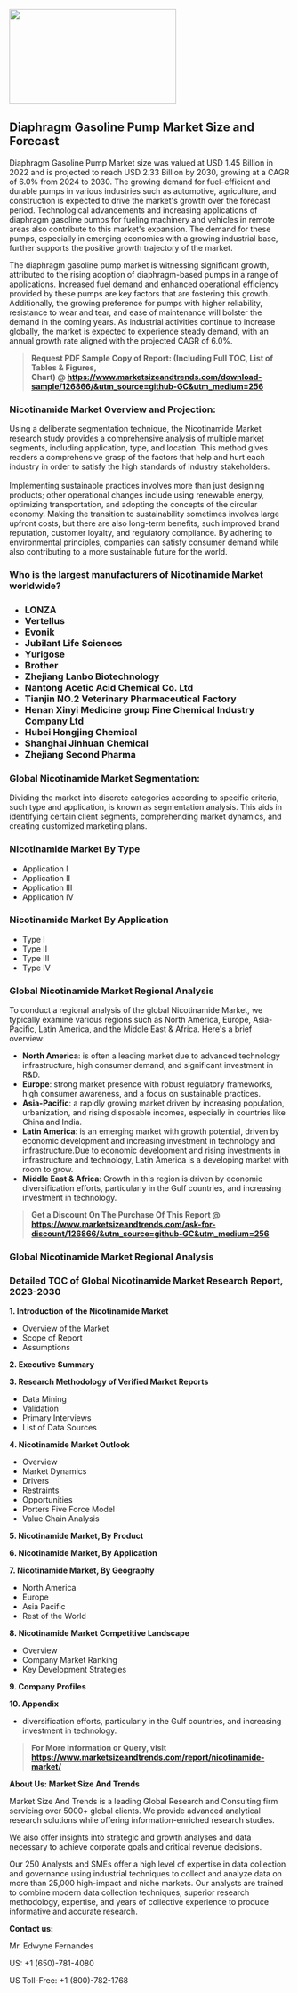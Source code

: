 <p><img class="alignnone size-medium wp-image-20088" src="https://ffe5etoiles.com/wp-content/uploads/2024/12/MST1-300x171.png" alt="" width="300" height="171" /></p><h2>Diaphragm Gasoline Pump Market Size and Forecast</h2><p>Diaphragm Gasoline Pump Market size was valued at USD 1.45 Billion in 2022 and is projected to reach USD 2.33 Billion by 2030, growing at a CAGR of 6.0% from 2024 to 2030. The growing demand for fuel-efficient and durable pumps in various industries such as automotive, agriculture, and construction is expected to drive the market's growth over the forecast period. Technological advancements and increasing applications of diaphragm gasoline pumps for fueling machinery and vehicles in remote areas also contribute to this market's expansion. The demand for these pumps, especially in emerging economies with a growing industrial base, further supports the positive growth trajectory of the market.</p><p>The diaphragm gasoline pump market is witnessing significant growth, attributed to the rising adoption of diaphragm-based pumps in a range of applications. Increased fuel demand and enhanced operational efficiency provided by these pumps are key factors that are fostering this growth. Additionally, the growing preference for pumps with higher reliability, resistance to wear and tear, and ease of maintenance will bolster the demand in the coming years. As industrial activities continue to increase globally, the market is expected to experience steady demand, with an annual growth rate aligned with the projected CAGR of 6.0%.</p></p><blockquote id="" class=""><strong>Request PDF Sample Copy of Report: (Including Full TOC, List of Tables &amp; Figures, Chart)&nbsp;@&nbsp;<strong><a href="https://www.marketsizeandtrends.com/download-sample/126866/&utm_source=github-GC&utm_medium=256" target="_blank">https://www.marketsizeandtrends.com/download-sample/126866/&utm_source=github-GC&utm_medium=256</a></strong></strong></blockquote><h3 id="" class="">Nicotinamide Market&nbsp;Overview and Projection:</h3><p id="" class="">Using a deliberate segmentation technique, the Nicotinamide Market research study provides a comprehensive analysis of multiple market segments, including application, type, and location. This method gives readers a comprehensive grasp of the factors that help and hurt each industry in order to satisfy the high standards of industry stakeholders. <br /> <br />Implementing sustainable practices involves more than just designing products; other operational changes include using renewable energy, optimizing transportation, and adopting the concepts of the circular economy. Making the transition to sustainability sometimes involves large upfront costs, but there are also long-term benefits, such improved brand reputation, customer loyalty, and regulatory compliance. By adhering to environmental principles, companies can satisfy consumer demand while also contributing to a more sustainable future for the world.</p><h3 id="" class="">Who is the largest manufacturers of&nbsp;Nicotinamide Market worldwide?</h3><h3 class=""><p><ul><li>LONZA </li><li> Vertellus </li><li> Evonik </li><li> Jubilant Life Sciences </li><li> Yurigose </li><li> Brother </li><li> Zhejiang Lanbo Biotechnology </li><li> Nantong Acetic Acid Chemical Co. Ltd </li><li> Tianjin NO.2 Veterinary Pharmaceutical Factory </li><li> Henan Xinyi Medicine group Fine Chemical Industry Company Ltd </li><li> Hubei Hongjing Chemical </li><li> Shanghai Jinhuan Chemical </li><li> Zhejiang Second Pharma</li></ul></p></h3><h3 id="" class="">Global&nbsp;Nicotinamide Market Segmentation:</h3><p id="" class="">Dividing the market into discrete categories according to specific criteria, such type and application, is known as segmentation analysis. This aids in identifying certain client segments, comprehending market dynamics, and creating customized marketing plans.</p><h3 id="" class="">Nicotinamide Market&nbsp;By Type</h3><p><p><ul><li>Application I</li><li> Application II</li><li> Application III</li><li> Application IV</p></li></ul></p></p><h3 id="" class="">Nicotinamide Market&nbsp;By Application</h3><p class=""><p><ul><li>Type I</li><li> Type II</li><li> Type III</li><li> Type IV</li></ul></p></p><h3 id="" class="">Global Nicotinamide Market Regional Analysis</h3><p id="" class="">To conduct a regional analysis of the global Nicotinamide Market, we typically examine various regions such as North America, Europe, Asia-Pacific, Latin America, and the Middle East &amp; Africa. Here's a brief overview:</p><ul><li><strong>North America</strong>: is often a leading market due to advanced technology infrastructure, high consumer demand, and significant investment in R&amp;D.</li><li><strong>Europe</strong>: strong market presence with robust regulatory frameworks, high consumer awareness, and a focus on sustainable practices.</li><li><strong>Asia-Pacific</strong>: a rapidly growing market driven by increasing population, urbanization, and rising disposable incomes, especially in countries like China and India.</li><li><strong>Latin America</strong>: is an emerging market with growth potential, driven by economic development and increasing investment in technology and infrastructure.Due to economic development and rising investments in infrastructure and technology, Latin America is a developing market with room to grow.</li><li><strong>Middle East &amp; Africa</strong>: Growth in this region is driven by economic diversification efforts, particularly in the Gulf countries, and increasing investment in technology.</li></ul><blockquote id="" class=""><strong>Get a Discount On The Purchase Of This Report @ <strong><a href="https://www.marketsizeandtrends.com/ask-for-discount/126866/&utm_source=github-GC&utm_medium=256" target="_blank">https://www.marketsizeandtrends.com/ask-for-discount/126866/&utm_source=github-GC&utm_medium=256</a></strong></strong></blockquote><h3 id="" class="">Global Nicotinamide Market Regional Analysis</h3><h3 id="" class="">Detailed TOC of Global Nicotinamide Market Research Report, 2023-2030</h3><p id="" class=""><strong>1. Introduction of the Nicotinamide Market</strong></p><ul><li>Overview of the Market</li><li>Scope of Report</li><li>Assumptions</li></ul><p id="" class=""><strong>2. Executive Summary</strong></p><p id="" class=""><strong>3. Research Methodology of Verified Market Reports</strong></p><ul><li>Data Mining</li><li>Validation</li><li>Primary Interviews</li><li>List of Data Sources</li></ul><p id="" class=""><strong>4. Nicotinamide Market Outlook</strong></p><ul><li>Overview</li><li>Market Dynamics</li><li>Drivers</li><li>Restraints</li><li>Opportunities</li><li>Porters Five Force Model</li><li>Value Chain Analysis</li></ul><p id="" class=""><strong>5. Nicotinamide Market, By Product</strong></p><p id="" class=""><strong>6. Nicotinamide Market, By Application</strong></p><p id="" class=""><strong>7. Nicotinamide Market, By Geography</strong></p><ul><li>North America</li><li>Europe</li><li>Asia Pacific</li><li>Rest of the World</li></ul><p id="" class=""><strong>8. Nicotinamide Market Competitive Landscape</strong></p><ul><li>Overview</li><li>Company Market Ranking</li><li>Key Development Strategies</li></ul><p id="" class=""><strong>9. Company Profiles</strong></p><p id="" class=""><strong>10. Appendix</strong></p><ul><li>diversification efforts, particularly in the Gulf countries, and increasing investment in technology.</li></ul><blockquote id="" class=""><strong>For More Information or Query, visit <strong><strong><a href="https://www.marketsizeandtrends.com/report/nicotinamide-market/" target="_blank">https://www.marketsizeandtrends.com/report/nicotinamide-market/</a></strong></strong></strong></blockquote><p id="" class=""><strong>About Us: Market Size And Trends</strong></p><p id="" class="">Market Size And Trends is a leading Global Research and Consulting firm servicing over 5000+ global clients. We provide advanced analytical research solutions while offering information-enriched research studies.</p><p id="" class="">We also offer insights into strategic and growth analyses and data necessary to achieve corporate goals and critical revenue decisions.</p><p id="" class="">Our 250 Analysts and SMEs offer a high level of expertise in data collection and governance using industrial techniques to collect and analyze data on more than 25,000 high-impact and niche markets. Our analysts are trained to combine modern data collection techniques, superior research methodology, expertise, and years of collective experience to produce informative and accurate research.</p><p id="" class=""><strong>Contact us:</strong></p><p id="" class="">Mr. Edwyne Fernandes</p><p id="" class="">US: +1 (650)-781-4080</p><p id="" class="">US Toll-Free: +1 (800)-782-1768</p>
